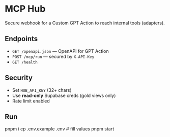 # MCP Hub

Secure webhook for a Custom GPT Action to reach internal tools (adapters).

## Endpoints
- `GET /openapi.json` — OpenAPI for GPT Action
- `POST /mcp/run` — secured by `X-API-Key`
- `GET /health`

## Security
- Set `HUB_API_KEY` (32+ chars)
- Use **read-only** Supabase creds (gold views only)
- Rate limit enabled

## Run
pnpm i
cp .env.example .env  # fill values
pnpm start
